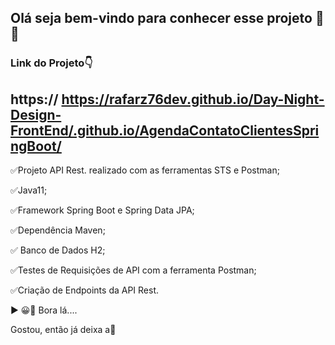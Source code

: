 ## Olá seja bem-vindo para conhecer esse projeto 🙂👏
### Link do Projeto👇
 ## https:// https://rafarz76dev.github.io/Day-Night-Design-FrontEnd/.github.io/AgendaContatoClientesSpringBoot/

✅Projeto API Rest. realizado com as ferramentas STS e Postman;

✅Java11;

✅Framework Spring Boot e Spring Data JPA;

✅Dependência Maven;

✅ Banco de Dados H2;

✅Testes de Requisições de API com a ferramenta Postman;

✅Criação de Endpoints da API Rest.

▶ 😀👀 Bora lá....

Gostou, então já deixa a🌟
